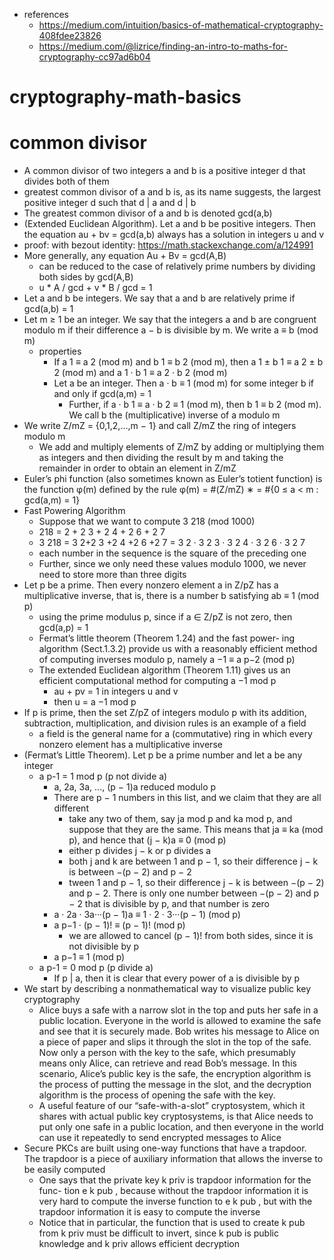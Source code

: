 * references
    * https://medium.com/intuition/basics-of-mathematical-cryptography-408fdee23826
    * https://medium.com/@lizrice/finding-an-intro-to-maths-for-cryptography-cc97ad6b04

# cryptography-math-basics

# common divisor
*  A common divisor of two integers a and b is a positive integer d
  that divides both of them
* greatest common divisor of a and b is, as
  its name suggests, the largest positive integer d such that d | a and d | b
* The greatest common divisor of a and b is denoted gcd(a,b)
*  (Extended Euclidean Algorithm). Let a and b be positive
  integers. Then the equation
  au + bv = gcd(a,b)
  always has a solution in integers u and v
  * proof: with bezout identity: https://math.stackexchange.com/a/124991
  * More generally, any equation
    Au + Bv = gcd(A,B)
    * can be reduced to the case of relatively prime numbers by dividing both sides
      by gcd(A,B)
    * u * A / gcd + v * B / gcd = 1
*  Let a and b be integers. We say that a and b are relatively prime
  if gcd(a,b) = 1
* Let m ≥ 1 be an integer. We say that the integers a and b are
  congruent modulo m if their difference a − b is divisible by m. We write
  a ≡ b (mod m)
  * properties
    * If a 1 ≡ a 2 (mod m) and b 1 ≡ b 2 (mod m), then
        a 1 ± b 1 ≡ a 2 ± b 2 (mod m) and a 1 · b 1 ≡ a 2 · b 2 (mod m)
    *  Let a be an integer. Then
      a · b ≡ 1 (mod m) for some integer b if and only if gcd(a,m) = 1
        * Further, if a · b 1 ≡ a · b 2 ≡ 1 (mod m), then b 1 ≡ b 2 (mod m). We call b
          the (multiplicative) inverse of a modulo m
* We write
  Z/mZ = {0,1,2,...,m − 1}
  and call Z/mZ the ring of integers modulo m
  * We add and multiply elements
    of Z/mZ by adding or multiplying them as integers and then dividing the
    result by m and taking the remainder in order to obtain an element in Z/mZ
* Euler’s phi function (also sometimes known as Euler’s totient
  function) is the function φ(m) defined by the rule
  φ(m) = #(Z/mZ) ∗ = #{0 ≤ a < m : gcd(a,m) = 1}
* Fast Powering Algorithm
    * Suppose that we want to compute 3 218 (mod 1000)
    * 218 = 2 + 2 3 + 2 4 + 2 6 + 2 7
    * 3 218 = 3 2+2
      3 +2 4 +2 6 +2 7
      = 3 2 · 3 2
      3
      · 3 2
      4
      · 3 2
      6
      · 3 2
      7
    *  each number in the sequence is the square of the preceding one
    *  Further,
      since we only need these values modulo 1000, we never need to store more
      than three digits
* Let p be a prime. Then every nonzero element a in Z/pZ
  has a multiplicative inverse, that is, there is a number b satisfying
  ab ≡ 1 (mod p)
    * using the prime
      modulus p, since if a ∈ Z/pZ is not zero, then gcd(a,p) = 1
    * Fermat’s little theorem (Theorem 1.24) and the fast power-
      ing algorithm (Sect.1.3.2) provide us with a reasonably efficient method of
      computing inverses modulo p, namely
      a −1 ≡ a p−2 (mod p)
    *  The extended Euclidean algorithm (Theorem 1.11) gives us an
      efficient computational method for computing a −1 mod p
       * au + pv = 1 in integers u and v
       *  then u = a −1 mod p
*  If p is prime, then the set Z/pZ of integers modulo p with its
  addition, subtraction, multiplication, and division rules is an example of a
  field
    * a field is the general name for a (commutative) ring in which every nonzero
      element has a multiplicative inverse
* (Fermat’s Little Theorem). Let p be a prime number and
  let a be any integer
    * a p-1 = 1 mod p (p not divide a)
        * a, 2a, 3a, ..., (p − 1)a reduced modulo p
        * There are p − 1 numbers in this list, and we claim that they are all different
            * take any two of them, say ja mod p and ka mod p, and suppose
              that they are the same. This means that
              ja ≡ ka (mod p), and hence that (j − k)a ≡ 0 (mod p)
            *  either p
              divides j − k or p divides a
            * both j and k are between 1
              and p − 1, so their difference j − k is between −(p − 2) and p − 2
            * tween 1
              and p − 1, so their difference j − k is between −(p − 2) and p − 2. There is
              only one number between −(p − 2) and p − 2 that is divisible by p, and that
              number is zero
        * a · 2a · 3a···(p − 1)a ≡ 1 · 2 · 3···(p − 1) (mod p)
        * a p−1 · (p − 1)! ≡ (p − 1)! (mod p)
            * we are allowed to cancel (p − 1)! from both sides, since it is not
              divisible by p
        * a p−1 ≡ 1 (mod p)
    * a p-1 = 0 mod p (p divide a)
        * If p | a, then it is clear that every power of a is divisible by p
* We start by describing a nonmathematical way to visualize public key
  cryptography
    * Alice buys a safe with a narrow slot in the top and puts her
      safe in a public location. Everyone in the world is allowed to examine the safe
      and see that it is securely made. Bob writes his message to Alice on a piece of
      paper and slips it through the slot in the top of the safe. Now only a person
      with the key to the safe, which presumably means only Alice, can retrieve
      and read Bob’s message. In this scenario, Alice’s public key is the safe, the
      encryption algorithm is the process of putting the message in the slot, and the
      decryption algorithm is the process of opening the safe with the key.
    * A useful feature of our “safe-with-a-slot” cryptosystem, which it shares
      with actual public key cryptosystems, is that Alice needs to put only one safe
      in a public location, and then everyone in the world can use it repeatedly
      to send encrypted messages to Alice
* Secure PKCs are built using one-way functions that have a trapdoor. The
  trapdoor is a piece of auxiliary information that allows the inverse to be easily
  computed
  * One says that the private key k priv is trapdoor information for the func-
    tion e k pub , because without the trapdoor information it is very hard to compute
    the inverse function to e k pub , but with the trapdoor information it is easy to
    compute the inverse
  * Notice that in particular, the function that is used to
    create k pub from k priv must be difficult to invert, since k pub is public knowledge
    and k priv allows efficient decryption